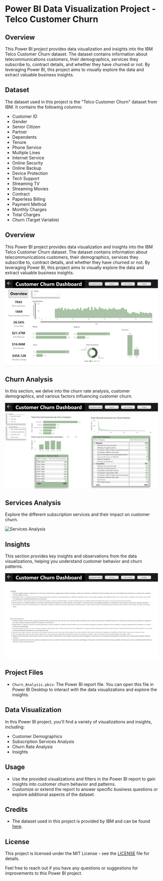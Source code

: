 # Power BI Data Visualization Project - Telco Customer Churn

## Overview
This Power BI project provides data visualization and insights into the IBM Telco Customer Churn dataset. The dataset contains information about telecommunications customers, their demographics, services they subscribe to, contract details, and whether they have churned or not. By leveraging Power BI, this project aims to visually explore the data and extract valuable business insights.

## Dataset
The dataset used in this project is the "Telco Customer Churn" dataset from IBM. It contains the following columns:
- Customer ID
- Gender
- Senior Citizen
- Partner
- Dependents
- Tenure
- Phone Service
- Multiple Lines
- Internet Service
- Online Security
- Online Backup
- Device Protection
- Tech Support
- Streaming TV
- Streaming Movies
- Contract
- Paperless Billing
- Payment Method
- Monthly Charges
- Total Charges
- Churn (Target Variable)


## Overview
This Power BI project provides data visualization and insights into the IBM Telco Customer Churn dataset. The dataset contains information about telecommunications customers, their demographics, services they subscribe to, contract details, and whether they have churned or not. By leveraging Power BI, this project aims to visually explore the data and extract valuable business insights.

![Overview](img/overview.png)

## Churn Analysis
In this section, we delve into the churn rate analysis, customer demographics, and various factors influencing customer churn.

![Churn Analysis](img/churn.png)

## Services Analysis
Explore the different subscription services and their impact on customer churn.

![Services Analysis](img/services.png)

## Insights
This section provides key insights and observations from the data visualizations, helping you understand customer behavior and churn patterns.

![Insights](img/insights.png)

## Project Files
- `Churn_Analysis.pbix`: The Power BI report file. You can open this file in Power BI Desktop to interact with the data visualizations and explore the insights.

## Data Visualization
In this Power BI project, you'll find a variety of visualizations and insights, including:
- Customer Demographics
- Subscription Services Analysis
- Churn Rate Analysis
- Insights


## Usage
- Use the provided visualizations and filters in the Power BI report to gain insights into customer churn behavior and patterns.
- Customize or extend the report to answer specific business questions or explore additional aspects of the dataset.

## Credits
- The dataset used in this project is provided by IBM and can be found [here](https://www.kaggle.com/datasets/yeanzc/telco-customer-churn-ibm-dataset).

## License
This project is licensed under the MIT License - see the [LICENSE](LICENSE) file for details.

Feel free to reach out if you have any questions or suggestions for improvements to this Power BI project.
